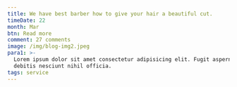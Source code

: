 ```yaml
---
title: We have best barber how to give your hair a beautiful cut.
timeDate: 22
month: Mar
btn: Read more
comment: 27 comments
image: /img/blog-img2.jpeg
para1: >-
  Lorem ipsum dolor sit amet consectetur adipisicing elit. Fugit aspernatur quo
  debitis nesciunt nihil officia.
tags: service
---
```


